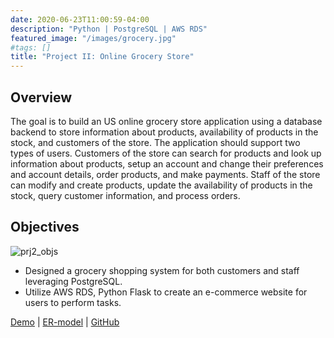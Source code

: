 ```yaml
---
date: 2020-06-23T11:00:59-04:00
description: "Python | PostgreSQL | AWS RDS"
featured_image: "/images/grocery.jpg"
#tags: []
title: "Project II: Online Grocery Store"
---
```

## Overview
The goal is to build an US online grocery store application using a database backend to store information about products, availability of products in the stock, and customers of the store. The application should support two types of users. Customers of the store can search for products and look up information about products, setup an account and change their preferences and account details, order products, and make payments. Staff of the store can modify and create products, update the availability of products in the stock, query customer information, and process orders.


## Objectives
![prj2_objs](/images/prj2_objs4.png)

* Designed a grocery shopping system for both customers and staff leveraging PostgreSQL.
* Utilize AWS RDS, Python Flask to create an e-commerce website for users to perform tasks.

[Demo](https://github.com/A-Y-Yang/CS-425-Online-Grocery-Store-App-master/raw/master/Demo_final_version.mp4)  | [ER-model](https://github.com/A-Y-Yang/CS-425-Online-Grocery-Store-App-master/raw/master/cs425%20Final%20Project-ER.pdf)  |  [GitHub](https://github.com/A-Y-Yang/CS-425-Online-Grocery-Store-App-master)
